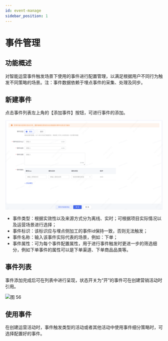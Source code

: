 ```yaml
---
id: event-manage
sidebar_position: 1
---
```


# 事件管理

## 功能概述

对智能运营事件触发场景下使用的事件进行配置管理，以满足根据用户不同行为触发不同策略的场景。注：事件数据依赖于埋点事件的采集、处理及同步。

## 新建事件

点击事件列表左上角的【添加事件】按钮，可进行事件的添加。

![图 13](/img/e89d4d714121a8b8b132e0dd6da22b2ade90694170d619f0e017ea561c57cf3b.png)  

- 事件类型：根据实效性以及来源方式分为离线、实时；可根据项目实际情况以及运营场景进行选择；
- 事件标识：该标识应与埋点侧加工的事件id保持一致，否则无法触发；
- 事件名称：输入该事件实际代表的场景，例如：下单；
- 事件属性：可为每个事件配置属性，用于进行事件触发时更进一步的筛选细分，例如下单事件的属性可以是下单渠道、下单商品品类等。

## 事件列表

事件添加完成后可在列表中进行呈现，状态开关为“开”的事件可在创建营销活动时引用。

![图 56](/img/f45e7ed4a66e83f18cae2a4e062b3bb928240a71531b31b3912d96bc837fda4f.png)

## 使用事件

在创建运营活动时，事件触发类型的活动或者其他活动中使用事件细分策略时，可选择配置好的事件。

